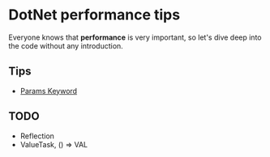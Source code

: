 # DotNet performance tips

Everyone knows that **performance** is very important, so let's dive deep into the code without any introduction.

## Tips

- [Params Keyword](./results/Params.md)

## TODO

- Reflection
- ValueTask, () => VAL
